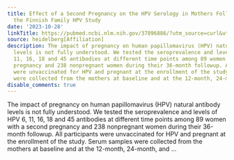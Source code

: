 ```yaml
---
title: Effect of a Second Pregnancy on the HPV Serology in Mothers Followed Up in
  the Finnish Family HPV Study
date: '2023-10-28'
linkTitle: https://pubmed.ncbi.nlm.nih.gov/37896886/?utm_source=curl&utm_medium=rss&utm_campaign=pubmed-2&utm_content=1FakS-2QOkCT8HsMOQP1bCRQ4YzyumYOmxmF0moLsQ3dFB1E9V&fc=20220326224207&ff=20231028180756&v=2.17.9.post6+86293ac
source: heidelberg[Affiliation]
description: The impact of pregnancy on human papillomavirus (HPV) natural antibody
  levels is not fully understood. We tested the seroprevalence and levels of HPV 6,
  11, 16, 18 and 45 antibodies at different time points among 89 women with a second
  pregnancy and 238 nonpregnant women during their 36-month followup. All participants
  were unvaccinated for HPV and pregnant at the enrollment of the study. Serum samples
  were collected from the mothers at baseline and at the 12-month, 24-month, and ...
disable_comments: true
---
```

The impact of pregnancy on human papillomavirus (HPV) natural antibody levels is not fully understood. We tested the seroprevalence and levels of HPV 6, 11, 16, 18 and 45 antibodies at different time points among 89 women with a second pregnancy and 238 nonpregnant women during their 36-month followup. All participants were unvaccinated for HPV and pregnant at the enrollment of the study. Serum samples were collected from the mothers at baseline and at the 12-month, 24-month, and ...